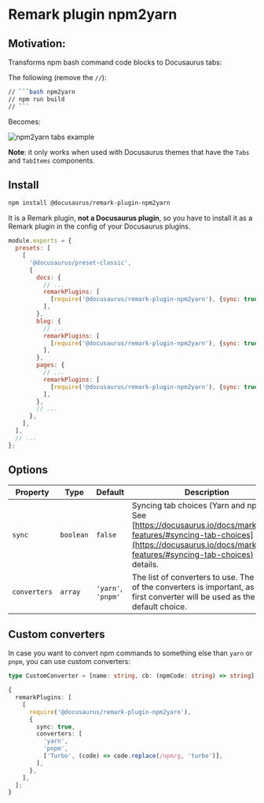 # Remark plugin npm2yarn

## Motivation:

Transforms npm bash command code blocks to Docusaurus tabs:

The following (remove the `//`):

````bash
// ```bash npm2yarn
// npm run build
// ```
````

Becomes:

![npm2yarn tabs example](./example.png)

**Note**: it only works when used with Docusaurus themes that have the `Tabs` and `TabItems` components.

## Install

```bash
npm install @docusaurus/remark-plugin-npm2yarn
```

It is a Remark plugin, **not a Docusaurus plugin**, so you have to install it as a Remark plugin in the config of your Docusaurus plugins.

```js
module.exports = {
  presets: [
    [
      '@docusaurus/preset-classic',
      {
        docs: {
          // ...
          remarkPlugins: [
            [require('@docusaurus/remark-plugin-npm2yarn'), {sync: true}],
          ],
        },
        blog: {
          // ...
          remarkPlugins: [
            [require('@docusaurus/remark-plugin-npm2yarn'), {sync: true}],
          ],
        },
        pages: {
          // ...
          remarkPlugins: [
            [require('@docusaurus/remark-plugin-npm2yarn'), {sync: true}],
          ],
        },
        // ...
      },
    ],
  ],
  // ...
};
```

## Options

| Property | Type | Default | Description |
| --- | --- | --- | --- |
| `sync` | `boolean` | `false` | Syncing tab choices (Yarn and npm). See [https://docusaurus.io/docs/markdown-features/#syncing-tab-choices](https://docusaurus.io/docs/markdown-features/#syncing-tab-choices) for details. |
| `converters` | `array` | `'yarn'`, `'pnpm'` | The list of converters to use. The order of the converters is important, as the first converter will be used as the default choice. |

## Custom converters

In case you want to convert npm commands to something else than `yarn` or `pnpm`, you can use custom converters:

```ts
type CustomConverter = [name: string, cb: (npmCode: string) => string];
```

```ts
{
  remarkPlugins: [
    [
      require('@docusaurus/remark-plugin-npm2yarn'),
      {
        sync: true,
        converters: [
          'yarn',
          'pnpm',
          ['Turbo', (code) => code.replace(/npm/g, 'turbo')],
        ],
      },
    ],
  ];
}
```
